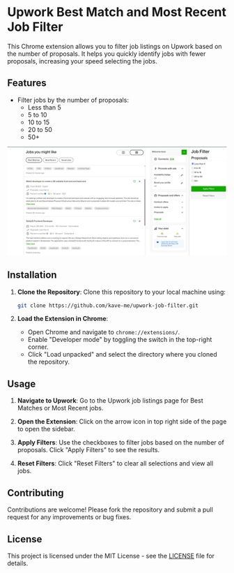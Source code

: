# Upwork Best Match and Most Recent Job Filter

This Chrome extension allows you to filter job listings on Upwork based on the number of proposals. It helps you quickly identify jobs with fewer proposals, increasing your speed selecting the jobs.

## Features

- Filter jobs by the number of proposals:
  - Less than 5
  - 5 to 10
  - 10 to 15
  - 20 to 50
  - 50+

![Extension Screenshot](screenshot/preview.png)

## Installation

1. **Clone the Repository**: Clone this repository to your local machine using:

   ```bash
   git clone https://github.com/kave-me/upwork-job-filter.git
   ```

2. **Load the Extension in Chrome**:
   - Open Chrome and navigate to `chrome://extensions/`.
   - Enable "Developer mode" by toggling the switch in the top-right corner.
   - Click "Load unpacked" and select the directory where you cloned the repository.

## Usage

1. **Navigate to Upwork**: Go to the Upwork job listings page for Best Matches or Most Recent jobs.

2. **Open the Extension**: Click on the arrow icon in top right side of the page to open the sidebar.

3. **Apply Filters**: Use the checkboxes to filter jobs based on the number of proposals. Click "Apply Filters" to see the results.

4. **Reset Filters**: Click "Reset Filters" to clear all selections and view all jobs.

## Contributing

Contributions are welcome! Please fork the repository and submit a pull request for any improvements or bug fixes.

## License

This project is licensed under the MIT License - see the [LICENSE](LICENSE) file for details.
